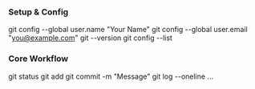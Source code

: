 ### Setup & Config

git config --global user.name "Your Name"
git config --global user.email "you@example.com"
git --version
git config --list

### Core Workflow

git status
git add <file>
git commit -m "Message"
git log --oneline
…
